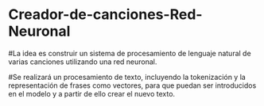 # Creador-de-canciones-Red-Neuronal

#La idea es construir un sistema de procesamiento de lenguaje natural de varias canciones utilizando una red neuronal.

#Se realizará un procesamiento de texto, incluyendo la tokenización y la representación de frases como vectores, para que puedan ser introducidos en el modelo y a partir de ello crear el nuevo texto.

